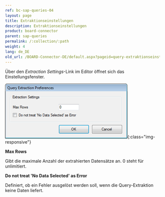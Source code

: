 ```yaml
---
ref: bc-sap-queries-04
layout: page
title: Extraktionseinstellungen
description: Extraktionseinstellungen
product: board-connector
parent: sap-queries
permalink: /:collection/:path
weight: 4
lang: de_DE
old_url: /BOARD-Connector-DE/default.aspx?pageid=query-extraktionseinstellungen
---
```


Über den *Extraction Settings*-Link im Editor öffnet sich das Einstellungsfenster.

![Query-Extraction-Preferences](/img/content/Query-Extraction-Preferences.png){:class="img-responsive"}


**Max Rows**

Gibt die maximale Anzahl der extrahierten Datensätze an. 0 steht für unlimitiert.

**Do not treat 'No Data Selected' as Error**

Definiert, ob ein Fehler ausgelöst werden soll, wenn die Query-Extraktion keine Daten liefert.
